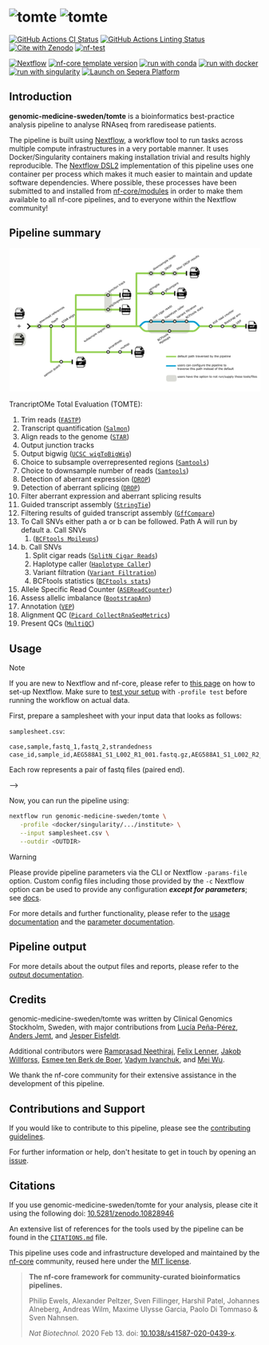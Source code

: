 # ![tomte](docs/images/tomte_logo_light.png#gh-light-mode-only) ![tomte](docs/images/tomte_logo_dark.png#gh-dark-mode-only)

[![GitHub Actions CI Status](https://github.com/genomic-medicine-sweden/tomte/actions/workflows/nf-test.yml/badge.svg)](https://github.com/genomic-medicine-sweden/tomte/actions/workflows/nf-test.yml)
[![GitHub Actions Linting Status](https://github.com/genomic-medicine-sweden/tomte/actions/workflows/linting.yml/badge.svg)](https://github.com/genomic-medicine-sweden/tomte/actions/workflows/linting.yml)[![Cite with Zenodo](http://img.shields.io/badge/DOI-10.5281/zenodo.10828946-1073c8?labelColor=000000)](https://doi.org/10.5281/zenodo.10828946)
[![nf-test](https://img.shields.io/badge/unit_tests-nf--test-337ab7.svg)](https://www.nf-test.com)

[![Nextflow](https://img.shields.io/badge/version-%E2%89%A524.04.2-green?style=flat&logo=nextflow&logoColor=white&color=%230DC09D&link=https%3A%2F%2Fnextflow.io)](https://www.nextflow.io/)
[![nf-core template version](https://img.shields.io/badge/nf--core_template-3.3.1-green?style=flat&logo=nfcore&logoColor=white&color=%2324B064&link=https%3A%2F%2Fnf-co.re)](https://github.com/nf-core/tools/releases/tag/3.3.1)
[![run with conda](http://img.shields.io/badge/run%20with-conda-3EB049?labelColor=000000&logo=anaconda)](https://docs.conda.io/en/latest/)
[![run with docker](https://img.shields.io/badge/run%20with-docker-0db7ed?labelColor=000000&logo=docker)](https://www.docker.com/)
[![run with singularity](https://img.shields.io/badge/run%20with-singularity-1d355c.svg?labelColor=000000)](https://sylabs.io/docs/)
[![Launch on Seqera Platform](https://img.shields.io/badge/Launch%20%F0%9F%9A%80-Seqera%20Platform-%234256e7)](https://cloud.seqera.io/launch?pipeline=https://github.com/genomic-medicine-sweden/tomte)

## Introduction

**genomic-medicine-sweden/tomte** is a bioinformatics best-practice analysis pipeline to analyse RNAseq from raredisease patients.

The pipeline is built using [Nextflow](https://www.nextflow.io), a workflow tool to run tasks across multiple compute infrastructures in a very portable manner. It uses Docker/Singularity containers making installation trivial and results highly reproducible. The [Nextflow DSL2](https://www.nextflow.io/docs/latest/dsl2.html) implementation of this pipeline uses one container per process which makes it much easier to maintain and update software dependencies. Where possible, these processes have been submitted to and installed from [nf-core/modules](https://github.com/nf-core/modules) in order to make them available to all nf-core pipelines, and to everyone within the Nextflow community!

## Pipeline summary

<p align="center">
     <img title="tomte workflow" src="docs/images/tomte_pipeline_metromap.png">
</p>

TrancriptOMe Total Evaluation (TOMTE):

1. Trim reads ([`FASTP`](https://github.com/OpenGene/fastp))
2. Transcript quantification ([`Salmon`](https://salmon.readthedocs.io/en/latest/))
3. Align reads to the genome ([`STAR`](https://github.com/alexdobin/STAR))
4. Output junction tracks
5. Output bigwig ([`UCSC wigToBigWig`](https://genome.ucsc.edu/goldenPath/help/bigWig.html))
6. Choice to subsample overrepresented regions ([`Samtools`](https://github.com/samtools/samtools/))
7. Choice to downsample number of reads ([`Samtools`](https://github.com/samtools/samtools/))
8. Detection of aberrant expression ([`DROP`](https://github.com/gagneurlab/drop/))
9. Detection of aberrant splicing ([`DROP`](https://github.com/gagneurlab/drop/))
10. Filter aberrant expression and aberrant splicing results
11. Guided transcript assembly ([`StringTie`](https://ccb.jhu.edu/software/stringtie/))
12. Filtering results of guided transcript assembly ([`GffCompare`](https://github.com/gpertea/gffcompare))
13. To Call SNVs either path a or b can be followed. Path A will run by default
    a. Call SNVs
    1. ([`BCFtools Mpileups`](https://samtools.github.io/bcftools/bcftools.html#mpileup))
14. b. Call SNVs
    1. Split cigar reads ([`SplitN Cigar Reads`](https://gatk.broadinstitute.org/hc/en-us/articles/360036858811-SplitNCigarReads))
    2. Haplotype caller ([`Haplotype Caller`](https://gatk.broadinstitute.org/hc/en-us/articles/360037225632-HaplotypeCaller))
    3. Variant filtration ([`Variant Filtration`](https://gatk.broadinstitute.org/hc/en-us/articles/360037434691-VariantFiltration))
    4. BCFtools statistics ([`BCFtools stats`](https://samtools.github.io/bcftools/bcftools.html#stats))
15. Allele Specific Read Counter ([`ASEReadCounter`](https://gatk.broadinstitute.org/hc/en-us/articles/360037428291-ASEReadCounter))
16. Assess allelic imbalance ([`BootstrapAnn`](https://github.com/J35P312/BootstrapAnn#bootstrapann))
17. Annotation ([`VEP`](https://github.com/Ensembl/ensembl-vep))
18. Alignment QC ([`Picard CollectRnaSeqMetrics`](https://broadinstitute.github.io/picard/))
19. Present QCs ([`MultiQC`](http://multiqc.info/))

## Usage

> [!NOTE]
> If you are new to Nextflow and nf-core, please refer to [this page](https://nf-co.re/docs/usage/installation) on how to set-up Nextflow. Make sure to [test your setup](https://nf-co.re/docs/usage/introduction#how-to-run-a-pipeline) with `-profile test` before running the workflow on actual data.

First, prepare a samplesheet with your input data that looks as follows:

`samplesheet.csv`:

```csv
case,sample,fastq_1,fastq_2,strandedness
case_id,sample_id,AEG588A1_S1_L002_R1_001.fastq.gz,AEG588A1_S1_L002_R2_001.fastq.gz,reverse
```

Each row represents a pair of fastq files (paired end).

-->

Now, you can run the pipeline using:

```bash
nextflow run genomic-medicine-sweden/tomte \
   -profile <docker/singularity/.../institute> \
   --input samplesheet.csv \
   --outdir <OUTDIR>
```

> [!WARNING]
> Please provide pipeline parameters via the CLI or Nextflow `-params-file` option. Custom config files including those provided by the `-c` Nextflow option can be used to provide any configuration _**except for parameters**_; see [docs](https://nf-co.re/docs/usage/getting_started/configuration#custom-configuration-files).

For more details and further functionality, please refer to the [usage documentation](https://github.com/genomic-medicine-sweden/tomte/blob/master/docs/usage.md) and the [parameter documentation](https://github.com/genomic-medicine-sweden/tomte/blob/master/docs/parameters.md).

## Pipeline output

For more details about the output files and reports, please refer to the [output documentation](https://github.com/genomic-medicine-sweden/tomte/blob/master/docs/output.md).

## Credits

genomic-medicine-sweden/tomte was written by Clinical Genomics Stockholm, Sweden, with major contributions from [Lucía Peña-Pérez](https://github.com/Lucpen), [Anders Jemt](https://github.com/jemten), and [Jesper Eisfeldt](https://github.com/J35P312).

Additional contributors were [Ramprasad Neethiraj](https://github.com/ramprasadn), [Felix Lenner](https://github.com/fellen31), [Jakob Willforss](https://github.com/Jakob37), [Esmee ten Berk de Boer](https://github.com/Esmeetbdb), [Vadym Ivanchuk](https://github.com/ivadym), and [Mei Wu](https://github.com/projectoriented).

We thank the nf-core community for their extensive assistance in the development of this pipeline.

## Contributions and Support

If you would like to contribute to this pipeline, please see the [contributing guidelines](.github/CONTRIBUTING.md).

For further information or help, don't hesitate to get in touch by opening an [issue](https://github.com/genomic-medicine-sweden/tomte/issues).

## Citations

If you use genomic-medicine-sweden/tomte for your analysis, please cite it using the following doi: [10.5281/zenodo.10828946](https://doi.org/10.5281/zenodo.10828946)

An extensive list of references for the tools used by the pipeline can be found in the [`CITATIONS.md`](CITATIONS.md) file.

This pipeline uses code and infrastructure developed and maintained by the [nf-core](https://nf-co.re) community, reused here under the [MIT license](https://github.com/nf-core/tools/blob/main/LICENSE).

> **The nf-core framework for community-curated bioinformatics pipelines.**
>
> Philip Ewels, Alexander Peltzer, Sven Fillinger, Harshil Patel, Johannes Alneberg, Andreas Wilm, Maxime Ulysse Garcia, Paolo Di Tommaso & Sven Nahnsen.
>
> _Nat Biotechnol._ 2020 Feb 13. doi: [10.1038/s41587-020-0439-x](https://dx.doi.org/10.1038/s41587-020-0439-x).
